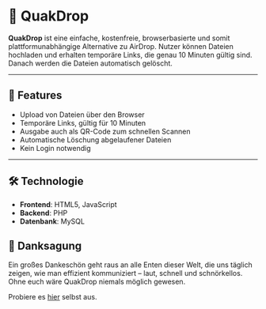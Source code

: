 # 🦆 QuakDrop

**QuakDrop** ist eine einfache, kostenfreie, browserbasierte und somit plattformunabhängige Alternative zu AirDrop. Nutzer können Dateien hochladen und erhalten temporäre Links, die genau 10 Minuten gültig sind. Danach werden die Dateien automatisch gelöscht.

---

## 🚀 Features

- Upload von Dateien über den Browser
- Temporäre Links, gültig für 10 Minuten
- Ausgabe auch als QR-Code zum schnellen Scannen
- Automatische Löschung abgelaufener Dateien
- Kein Login notwendig

---

## 🛠️ Technologie

- **Frontend**: HTML5, JavaScript  
- **Backend**: PHP  
- **Datenbank**: MySQL  

## 🦆 Danksagung

Ein großes Dankeschön geht raus an alle Enten dieser Welt, die uns täglich zeigen, wie man effizient kommuniziert – laut, schnell und schnörkellos. Ohne euch wäre QuakDrop niemals möglich gewesen.

Probiere es [hier](https://quak.lkinfo.de) selbst aus.

